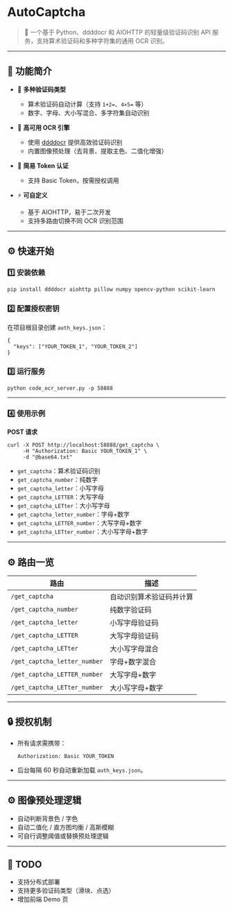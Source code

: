 # AutoCaptcha

> 🚀 一个基于 Python、ddddocr 和 AIOHTTP 的轻量级验证码识别 API 服务，支持算术验证码和多种字符集的通用 OCR 识别。

---

## 📌 功能简介

- 🎯 **多种验证码类型**
  - 算术验证码自动计算（支持 `1+2=`、`4×5=` 等）
  - 数字、字母、大小写混合、多字符集自动识别

- 🧩 **高可用 OCR 引擎**
  - 使用 [ddddocr](https://github.com/sml2h3/ddddocr) 提供高效验证码识别
  - 内置图像预处理（去背景、提取主色、二值化增强）

- 🔐 **简易 Token 认证**
  - 支持 Basic Token，按需授权调用

- ⚡ **可自定义**
  - 基于 AIOHTTP，易于二次开发
  - 支持多路由切换不同 OCR 识别范围

---

## ⚙️ 快速开始

### 1️⃣ 安装依赖

```bash
pip install ddddocr aiohttp pillow numpy opencv-python scikit-learn
```

### 2️⃣ 配置授权密钥

在项目根目录创建 `auth_keys.json`：

```
{
  "keys": ["YOUR_TOKEN_1", "YOUR_TOKEN_2"]
}
```

### 3️⃣ 运行服务

```
python code_ocr_server.py -p 58888
```

------

### 4️⃣ 使用示例

**POST 请求**

```
curl -X POST http://localhost:58888/get_captcha \
     -H "Authorization: Basic YOUR_TOKEN_1" \
     -d "@base64.txt"
```

- `get_captcha`：算术验证码识别
- `get_captcha_number`：纯数字
- `get_captcha_letter`：小写字母
- `get_captcha_LETTER`：大写字母
- `get_captcha_LETter`：大小写字母
- `get_captcha_letter_number`：字母+数字
- `get_captcha_LETTER_number`：大写字母+数字
- `get_captcha_LETter_number`：大小写字母+数字

------

## ⚙️ 路由一览

| 路由                         | 描述                     |
| ---------------------------- | ------------------------ |
| `/get_captcha`               | 自动识别算术验证码并计算 |
| `/get_captcha_number`        | 纯数字验证码             |
| `/get_captcha_letter`        | 小写字母验证码           |
| `/get_captcha_LETTER`        | 大写字母验证码           |
| `/get_captcha_LETter`        | 大小写字母混合           |
| `/get_captcha_letter_number` | 字母+数字混合            |
| `/get_captcha_LETTER_number` | 大写字母+数字            |
| `/get_captcha_LETter_number` | 大小写字母+数字          |



------

## 🔒 授权机制

- 所有请求需携带：

  ```
  Authorization: Basic YOUR_TOKEN
  ```

- 后台每隔 60 秒自动重新加载 `auth_keys.json`。

------

## ⚙️ 图像预处理逻辑

- 自动判断背景色 / 字色
- 自动二值化 / 直方图均衡 / 高斯模糊
- 可自行调整阈值或替换预处理逻辑

------

## 📌 TODO

-  支持分布式部署
-  支持更多验证码类型（滑块、点选）
-  增加前端 Demo 页
